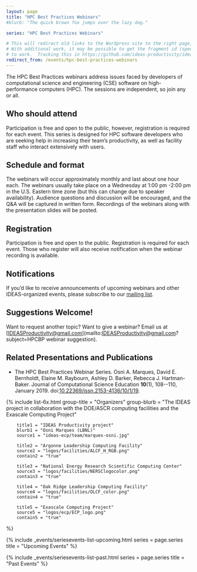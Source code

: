 ```yaml
---
layout: page
title: "HPC Best Practices Webinars"
#blurb: "The quick brown fox jumps over the lazy dog."

series: "HPC Best Practices Webinars"

# This will redirect old links to the Wordpress site to the right page, at least.
# With additional work, it may be possible to get the fragment id (specific event entry)
# to work.  Tracking this in https://github.com/ideas-productivity/ideas-productivity.github.io/issues/18
redirect_from: /events/hpc-best-practices-webinars
---
```


<!-- Extended Description -->

The HPC Best Practices webinars address issues faced by developers of computational science and engineering (CSE) software on high-performance computers  (HPC). The sessions are independent, so join any or all.

## Who should attend

Participation is free and open to the public, however, registration is required for each event. This series is designed for HPC software developers who are seeking help in increasing their team’s productivity, as well as facility staff who interact extensively with users.

## Schedule and format

The webinars will occur approximately monthly and last about one hour each. The webinars usually take place on a Wednesday at 1:00 pm -2:00 pm in the U.S. Eastern time zone (but this can change due to speaker availability). Audience questions and discussion will be encouraged, and the Q&A will be captured in written form.  Recordings of the webinars along with the presentation slides will be posted.

## Registration

Participation is free and open to the public. Registration is required for each event. Those who register will also receive notification when the webinar recording is available.

## Notifications

If you’d like to receive announcements of upcoming webinars and other IDEAS-organized events, please subscribe to our [mailing list](http://eepurl.com/cQCyJ5).

## Suggestions Welcome!

Want to request another topic?  Want to give a webinar?  Email us at [IDEASProductivity@gmail.com](mailto:IDEASProductivity@gmail.com?subject=HPCBP webinar suggestion).

## Related Presentations and Publications

- The HPC Best Practices Webinar Series. Osni A. Marques, David E. Bernholdt, Elaine M. Raybourn, Ashley D. Barker,  Rebecca J. Hartman-Baker. Journal of Computational Science Education **10**(1), 108--110, January 2019. doi:[10.22369/issn.2153-4136/10/1/19](https://doi.org/10.22369/issn.2153-4136/10/1/19).



<!-- Organizers -->

{% 	include list-6x.html 
		group-title = "Organizers"
		group-blurb = "The IDEAS project in collaboration with the DOE/ASCR computing facilities and the Exascale Computing Project"

		title1 = "IDEAS Productivity project"
		blurb1 = "Osni Marques (LBNL)"
		source1 = "ideas-ecp/team/marques-osni.jpg"

		title2 = "Argonne Leadership Computing Facility"
		source2 = "logos/facilities/ALCF_H_RGB.png"
		contain2 = "true"

		title3 = "National Energy Research Scientific Computing Center"
		source3 = "logos/facilities/NERSClogocolor.png"
		contain3 = "true"

		title4 = "Oak Ridge Leadership Computing Facility"
		source4 = "logos/facilities/OLCF_color.png"
		contain4 = "true"

		title5 = "Exascale Computing Project"
		source5 = "logos/ecp/ECP_logo.png"
		contain5 = "true"
%}

<!-- Upcoming Event List -->

{% 	include _events/seriesevents-list-upcoming.html 
    series = page.series
    title = "Upcoming Events"
%}

<!-- Past Event List -->

{% 	include _events/seriesevents-list-past.html 
    series = page.series
    title = "Past Events"
%}
